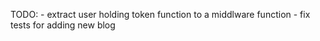 TODO: - extract user holding token function to a middlware function
      - fix tests for adding new blog
